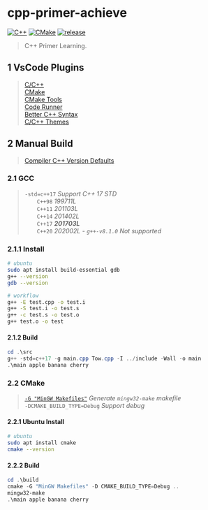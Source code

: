 # cpp-primer-achieve

[![C++](https://img.shields.io/badge/C++-17-brightgreen.svg?style=flat&logo=cplusplus)](https://isocpp.org)
[![CMake](https://img.shields.io/badge/CMake-3.10-brightgreen.svg?style=flat&logo=cmake)](https://cmake.org/cmake/help/v3.10)
[![release](https://img.shields.io/badge/release-0.7.0-blue.svg)](https://github.com/aaric/cpp-primer-achieve/releases)

> C++ Primer Learning.

## 1 VsCode Plugins

> [C/C++](https://marketplace.visualstudio.com/items?itemName=ms-vscode.cpptools)  
> [CMake](https://marketplace.visualstudio.com/items?itemName=twxs.cmake)  
> [CMake Tools](https://marketplace.visualstudio.com/items?itemName=ms-vscode.cmake-tools)  
> [Code Runner](https://marketplace.visualstudio.com/items?itemName=formulahendry.code-runner)  
> [Better C++ Syntax](https://marketplace.visualstudio.com/items?itemName=jeff-hykin.better-cpp-syntax)  
> [C/C++ Themes](https://marketplace.visualstudio.com/items?itemName=ms-vscode.cpptools-themes)

## 2 Manual Build

> [Compiler C++ Version Defaults](https://gist.github.com/ax3l/53db9fa8a4f4c21ecc5c4100c0d93c94)

### 2.1 GCC

> `-std=c++17` *Support C++ 17 STD*  
> &emsp;&emsp;`C++98` *199711L*  
> &emsp;&emsp;`C++11` *201103L*  
> &emsp;&emsp;`C++14` *201402L*  
> &emsp;&emsp;`C++17` ***201703L***  
> &emsp;&emsp;`C++20` *202002L - `g++-v8.1.0` Not supported*

### 2.1.1 Install

```bash
# ubuntu
sudo apt install build-essential gdb
g++ --version
gdb --version

# workflow
g++ -E test.cpp -o test.i
g++ -S test.i -o test.s
g++ -c test.s -o test.o
g++ test.o -o test
```

#### 2.1.2 Build

```powershell
cd .\src
g++ -std=c++17 -g main.cpp Tow.cpp -I ../include -Wall -o main
.\main apple banana cherry
```

### 2.2 CMake

> [`-G "MinGW Makefiles"`](https://cmake.org/cmake/help/v2.8.12/cmake.html#section_Generators) *Generate `mingw32-make` makefile*  
> `-DCMAKE_BUILD_TYPE=Debug` *Support debug*

#### 2.2.1 Ubuntu Install

```bash
# ubuntu
sudo apt install cmake
cmake --version
```

#### 2.2.2 Build

```powershell
cd .\build
cmake -G "MinGW Makefiles" -D CMAKE_BUILD_TYPE=Debug ..
mingw32-make
.\main apple banana cherry
```
